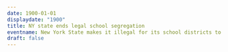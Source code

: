 ```yaml
---
date: 1900-01-01
displaydate: "1900"
title: NY state ends legal school segregation
eventname: New York State makes it illegal for its school districts to divide Black and white students into separate schools.
draft: false
---
```


